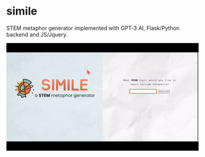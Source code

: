 # simile

STEM metaphor generator implemented with GPT-3 AI, Flask/Python backend and JS/Jquery.

[![Simile](static/simileGif.gif)](https://youtu.be/38oNokoA_aQ)
